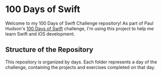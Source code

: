 # 100 Days of Swift 

Welcome to my 100 Days of Swift Challenge repository! As part of Paul Hudson's [100 Days of Swift](https://www.hackingwithswift.com/100) challenge, I'm using this project to help me learn Swift and iOS development.

## Structure of the Repository

This repository is organized by days. Each folder represents a day of the challenge, containing the projects and exercises completed on that day.

